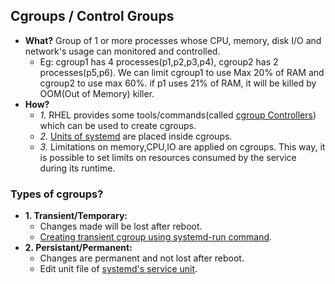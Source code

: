 ## Cgroups / Control Groups
- **What?** Group of 1 or more processes whose CPU, memory, disk I/O and network's usage can monitored and controlled. 
  - Eg: cgroup1 has 4 processes(p1,p2,p3,p4), cgroup2 has 2 processes(p5,p6). We can limit cgroup1 to use Max 20% of RAM and cgroup2 to use max 60%. if p1 uses 21% of RAM, it will be killed by OOM(Out of Memory) killer.
- **How?**
  - *1.* RHEL provides some tools/commands(called [cgroup Controllers](CGroup_Controllers)) which can be used to create cgroups.
  - *2.* [Units of systemd](/Operating_Systems/Linux/Daemons_Processes_Services/Systemd_PID1) are placed inside cgroups.
  - *3.* Limitations on memory,CPU,IO are applied on cgroups. This way, it is possible to set limits on resources consumed by the service during its runtime.

### Types of cgroups?
  - **1. Transient/Temporary:** 
    - Changes made will be lost after reboot.
    - [Creating transient cgroup using systemd-run command](/Operating_Systems/Linux/Administration/Commands/systemd-run). 
  - **2. Persistant/Permanent:**
    - Changes are permanent and not lost after reboot.
    - Edit unit file of [systemd's service unit](/Operating_Systems/Linux/Daemons_Processes_Services/Systemd_PID1).
